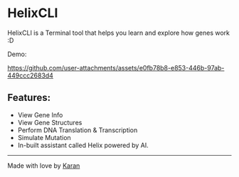# HelixCLI
HelixCLI is a Terminal tool that helps you learn and explore how genes work :D

Demo: 

https://github.com/user-attachments/assets/e0fb78b8-e853-446b-97ab-449ccc2683d4



## Features:
- View Gene Info
- View Gene Structures
- Perform DNA Translation & Transcription
- Simulate Mutation
- In-built assistant called Helix powered by AI.

---

Made with love by [Karan](https://github.com/Karandev2007)
